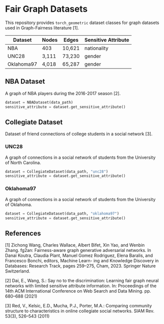 # Fair Graph Datasets

This repository provides `torch_geometric` dataset classes for graph datasets used in Graph-Fairness literature [1].

| Dataset    | Nodes | Edges  | Sensitive Attribute |
|------------|-------|--------|---------------------|
| NBA        | 403   | 10,621 | nationality         |
| UNC28      | 3,111 | 73,230 | gender              |
| Oklahoma97 | 4,018 | 65,287 | gender              |

## NBA Dataset
A graph of NBA players during the 2016-2017 season [2].

```python
dataset = NBADataset(data_path)
sensitive_attribute = dataset.get_sensitive_attribute()
```

## Collegiate Dataset
Dataset of friend connections of college students in a social network [3].

### UNC28
A graph of connections in a social network of students from the University of
North Carolina.

```python
dataset = CollegiateDataset(data_path, "unc28")
sensitive_attribute = dataset.get_sensitive_attribute()
```

### Oklahoma97
A graph of connections in a social network of students from the University
of Oklahoma.

```python
dataset = CollegiateDataset(data_path, "oklahoma97")
sensitive_attribute = dataset.get_sensitive_attribute()
```


## References

[1] Zichong Wang, Charles Wallace, Albert Bifet, Xin Yao, and Wenbin Zhang. fg2an:
Fairness-aware graph generative adversarial networks. In Danai Koutra, Claudia Plant,
Manuel Gomez Rodriguez, Elena Baralis, and Francesco Bonchi, editors, Machine Learn-
ing and Knowledge Discovery in Databases: Research Track, pages 259–275, Cham, 2023.
Springer Nature Switzerland.

[2] Dai, E., Wang, S.: Say no to the discrimination: Learning fair graph neural networks
with limited sensitive attribute information. In: Proceedings of the 14th ACM
International Conference on Web Search and Data Mining. pp. 680–688 (2021)

[3] Red, V., Kelsic, E.D., Mucha, P.J., Porter, M.A.: Comparing community structure
to characteristics in online collegiate social networks. SIAM Rev. 53(3), 526–543
(2011)
